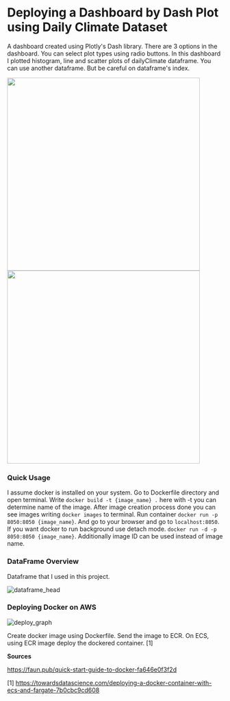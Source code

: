 # Deploying a Dashboard by Dash Plot using Daily Climate Dataset

A dashboard created using Plotly's Dash library. There are 3 options in the dashboard. You can select plot types using radio buttons. In this dashboard I plotted histogram, line and scatter plots of dailyClimate dataframe. You can use another dataframe. But be careful on dataframe's index.

<img src="https://user-images.githubusercontent.com/42489236/153922464-9b305880-9940-4880-800b-391323c22e6a.png" data-canonical-src="https://user-images.githubusercontent.com/42489236/153922464-9b305880-9940-4880-800b-391323c22e6a.png" width="450" height="450" /><img src="https://user-images.githubusercontent.com/42489236/153922499-0ca19c56-c3f0-40bf-af8a-980bfb4b891a.png" data-canonical-src="https://user-images.githubusercontent.com/42489236/153922499-0ca19c56-c3f0-40bf-af8a-980bfb4b891a.png" width="450" height="450" />

### Quick Usage

I assume docker is installed on your system. Go to Dockerfile directory and open terminal. Write ```docker build -t {image_name} .``` here with -t you can determine name of the image. After image creation process done you can see images writing ```docker images``` to terminal. Run container ```docker run -p 8050:8050 {image_name}```. And go to your browser and go to ```localhost:8050```. If you want docker to run background use detach mode. ```docker run -d -p 8050:8050 {image_name}```. Additionally image ID can be used instead of image name.

### DataFrame Overview

Dataframe that I used in this project.

![dataframe_head](https://user-images.githubusercontent.com/42489236/153916745-de049861-bc3c-4557-9043-7941e8f06941.png)

### Deploying Docker on AWS

![deploy_graph](https://user-images.githubusercontent.com/42489236/153919133-0050f53e-ce59-46b7-8110-eb3beb56bacc.jpg)

Create docker image using Dockerfile. Send the image to ECR. On ECS, using ECR image deploy the dockered container. [1]

**Sources**

https://faun.pub/quick-start-guide-to-docker-fa646e0f3f2d

[1] https://towardsdatascience.com/deploying-a-docker-container-with-ecs-and-fargate-7b0cbc9cd608
